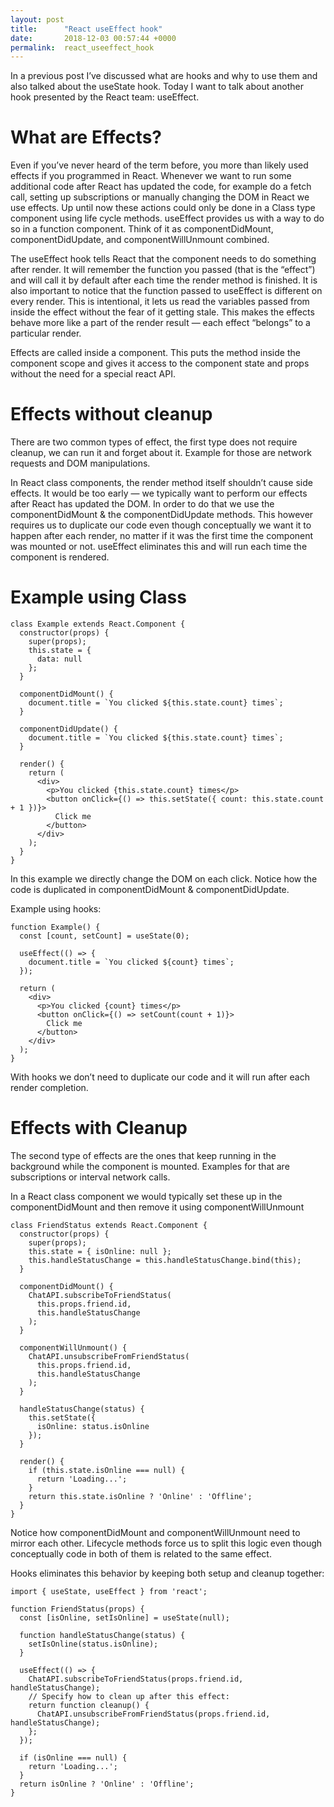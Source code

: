 ```yaml
---
layout: post
title:      "React useEffect hook"
date:       2018-12-03 00:57:44 +0000
permalink:  react_useeffect_hook
---
```



In a previous post I’ve discussed what are hooks and why to use them and also talked about the useState hook. Today I want to talk about another hook presented by the React team: useEffect.

# What are Effects?
Even if you’ve never heard of the term before, you more than likely used effects if you programmed in React. Whenever we want to run some additional code after React has updated the code, for example do a fetch call, setting up subscriptions or manually changing the DOM in React we use effects. Up until now these actions could only be done in a Class type component using life cycle methods. useEffect provides us with a way to do so in a function component. Think of it as componentDidMount, componentDidUpdate, and componentWillUnmount combined. 

The useEffect hook tells React that the component needs to do something after render. It will remember the function you passed (that is the “effect”) and will call it by default after each time the render method is finished. It is also important to notice that the function passed to useEffect is different on every render. This is intentional, it lets us read the variables passed from inside the effect without the fear of it getting stale. This makes the effects behave more like a part of the render result — each effect “belongs” to a particular render. 

Effects are called inside a component. This puts the method inside the component scope and gives it access to the component state and props without the need for a special react API.

# Effects without cleanup
There are two common types of effect, the first type does not require cleanup, we can run it and forget about it. Example for those are network requests and DOM manipulations. 

In React class components, the render method itself shouldn’t cause side effects. It would be too early — we typically want to perform our effects after React has updated the DOM. In order to do that we use the componentDidMount & the componentDidUpdate methods. This however requires us to duplicate our code even though conceptually we want it to happen after each render, no matter if it was the first time the component was mounted or not. useEffect eliminates this and will run each time the component is rendered.

# Example using Class
```
class Example extends React.Component {
  constructor(props) {
    super(props);
    this.state = {
      data: null
    };
  }

  componentDidMount() {
    document.title = `You clicked ${this.state.count} times`;
  }

  componentDidUpdate() {
    document.title = `You clicked ${this.state.count} times`;
  }

  render() {
    return (
      <div>
        <p>You clicked {this.state.count} times</p>
        <button onClick={() => this.setState({ count: this.state.count + 1 })}>
          Click me
        </button>
      </div>
    );
  }
}
```

In this example we directly change the DOM on each click. Notice how the code is duplicated in componentDidMount & componentDidUpdate. 

Example using hooks:

```
function Example() {
  const [count, setCount] = useState(0);

  useEffect(() => {
    document.title = `You clicked ${count} times`;
  });

  return (
    <div>
      <p>You clicked {count} times</p>
      <button onClick={() => setCount(count + 1)}>
        Click me
      </button>
    </div>
  );
}
```

With hooks we don’t need to duplicate our code and it will run after each render completion. 

# Effects with Cleanup

The second type of effects are the ones that keep running in the background while the component is mounted. Examples for that are subscriptions or interval network calls. 

In a React class component we would typically set these up in the componentDidMount and then remove it using componentWillUnmount

```
class FriendStatus extends React.Component {
  constructor(props) {
    super(props);
    this.state = { isOnline: null };
    this.handleStatusChange = this.handleStatusChange.bind(this);
  }

  componentDidMount() {
    ChatAPI.subscribeToFriendStatus(
      this.props.friend.id,
      this.handleStatusChange
    );
  }

  componentWillUnmount() {
    ChatAPI.unsubscribeFromFriendStatus(
      this.props.friend.id,
      this.handleStatusChange
    );
  }

  handleStatusChange(status) {
    this.setState({
      isOnline: status.isOnline
    });
  }

  render() {
    if (this.state.isOnline === null) {
      return 'Loading...';
    }
    return this.state.isOnline ? 'Online' : 'Offline';
  }
}
```

Notice how componentDidMount and componentWillUnmount need to mirror each other. Lifecycle methods force us to split this logic even though conceptually code in both of them is related to the same effect. 

Hooks eliminates this behavior by keeping both setup and cleanup together:

```
import { useState, useEffect } from 'react';

function FriendStatus(props) {
  const [isOnline, setIsOnline] = useState(null);

  function handleStatusChange(status) {
    setIsOnline(status.isOnline);
  }

  useEffect(() => {
    ChatAPI.subscribeToFriendStatus(props.friend.id, handleStatusChange);
    // Specify how to clean up after this effect:
    return function cleanup() {
      ChatAPI.unsubscribeFromFriendStatus(props.friend.id, handleStatusChange);
    };
  });

  if (isOnline === null) {
    return 'Loading...';
  }
  return isOnline ? 'Online' : 'Offline';
}

```

